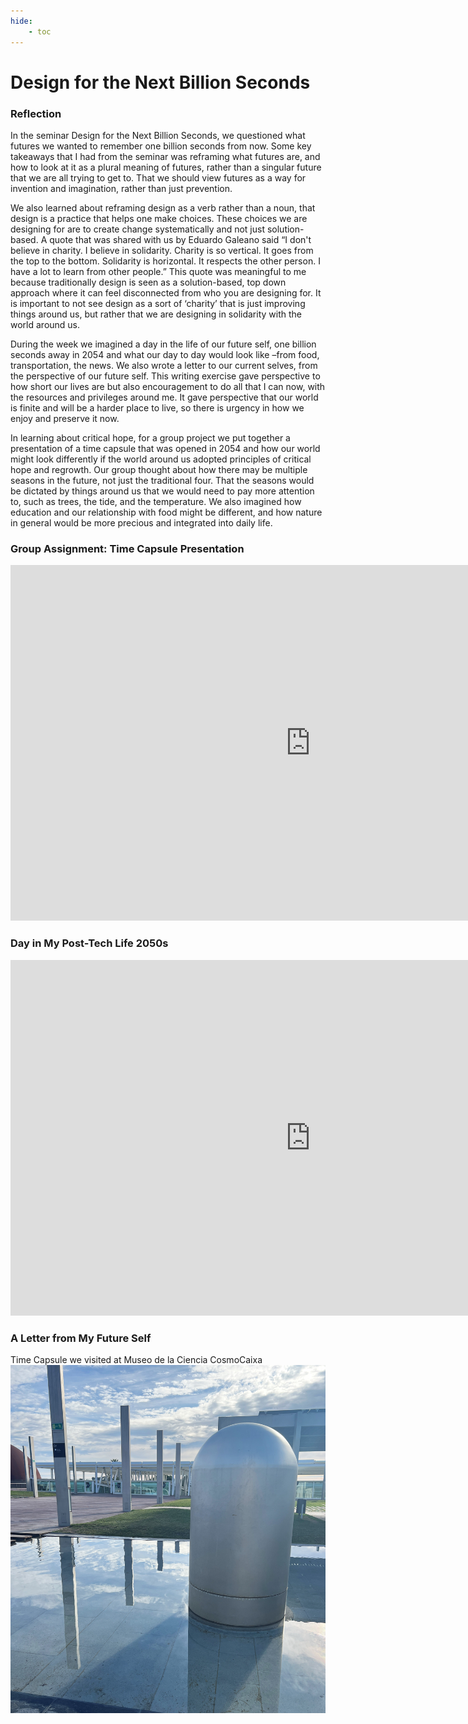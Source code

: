 ```yaml
---
hide:
    - toc
---
```


# Design for the Next Billion Seconds

### Reflection

In the seminar Design for the Next Billion Seconds, we questioned what futures we wanted to remember one billion seconds from now. Some key takeaways that I had from the seminar was reframing what futures are, and how to look at it as a plural meaning of futures, rather than a singular future that we are all trying to get to. That we should view futures as a way for invention and imagination, rather than just prevention. 

We also learned about reframing design as a verb rather than a noun, that design is a practice that helps one make choices. These choices we are designing for are to create change systematically and not just solution-based. A quote that was shared with us by Eduardo Galeano said “I don't believe in charity. I believe in solidarity. Charity is so vertical. It goes from the top to the bottom. Solidarity is horizontal. It respects the other person. I have a lot to learn from other people.” This quote was meaningful to me because traditionally design is seen as a solution-based, top down approach where it can feel disconnected from who you are designing for. It is important to not see design as a sort of ‘charity’ that is just improving things around us, but rather that we are designing in solidarity with the world around us. 

During the week we imagined a day in the life of our future self, one billion seconds away in 2054 and what our day to day would look like –from food, transportation, the news. We also wrote a letter to our current selves, from the perspective of our future self. This writing exercise gave perspective to how short our lives are but also encouragement to do all that I can now, with the resources and privileges around me. It gave perspective that our world is finite and will be a harder place to live, so there is urgency in how we enjoy and preserve it now. 

In learning about critical hope, for a group project we put together a presentation of a time capsule that was opened in 2054 and how our world might look differently if the world around us adopted principles of critical hope and regrowth. Our group thought about how there may be multiple seasons in the future, not just the traditional four. That the seasons would be dictated by things around us that we would need to pay more attention to, such as trees, the tide, and the temperature. We also imagined how education and our relationship with food might be different, and how nature in general would be more precious and integrated into daily life. 

### Group Assignment: Time Capsule Presentation

<iframe src="https://docs.google.com/presentation/d/e/2PACX-1vRh-iCJGii6zHYRcIqGsjryyd88R9pQk-h5pSbr2NkLgoZpnZC-N77cgh8_q4E0TPQ89UbzRO5QHiaq/embed?start=false&loop=false&delayms=3000" frameborder="0" width="960" height="569" allowfullscreen="true" mozallowfullscreen="true" webkitallowfullscreen="true"></iframe>


### Day in My Post-Tech Life 2050s
<iframe src="https://docs.google.com/presentation/d/e/2PACX-1vQrdoA7Stf4ev1p9FYnS7OhFFAhZHeW0iDmm1Tpegtig3nAytwYdZsNzEm-Pl3jQY2e9kfyKCurxo5w/embed?start=false&loop=false&delayms=3000" frameborder="0" width="960" height="569" allowfullscreen="true" mozallowfullscreen="true" webkitallowfullscreen="true"></iframe>


### A Letter from My Future Self



Time Capsule we visited at Museo de la Ciencia CosmoCaixa
![IMG_5889](../images/2Term/IMG_5889.JPG)